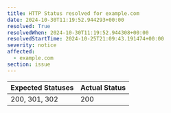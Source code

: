 ```yaml
---
title: HTTP Status resolved for example.com
date: 2024-10-30T11:19:52.944293+00:00
resolved: True
resolvedWhen: 2024-10-30T11:19:52.944308+00:00
resolvedStartTime: 2024-10-25T21:09:43.191474+00:00
severity: notice
affected:
  - example.com
section: issue
---
```


| Expected Statuses | Actual Status  |
|-------------------|----------------|
| 200, 301, 302 | 200 |
